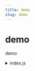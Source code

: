 ```yaml
---
title: demo
slug: demo
---
```


# demo

demo

<details>
<summary>index.js</summary>
`embed:index.js`
</details>
